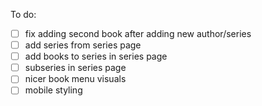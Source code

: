 To do:
- [ ] fix adding second book after adding new author/series
- [ ] add series from series page
- [ ] add books to series in series page
- [ ] subseries in series page
- [ ] nicer book menu visuals
- [ ] mobile styling